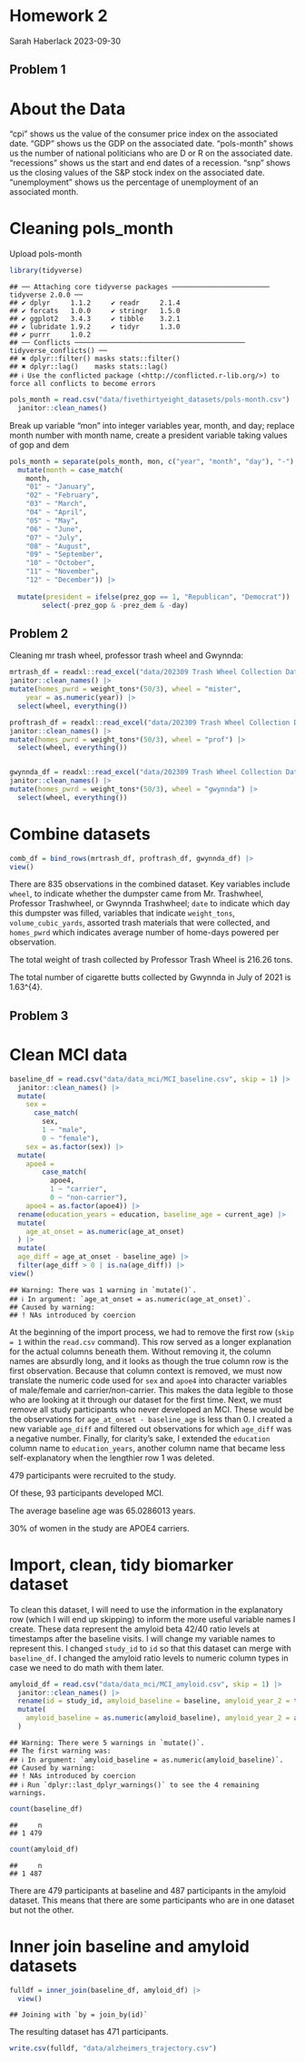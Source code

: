 Homework 2
================
Sarah Haberlack
2023-09-30

## Problem 1

# About the Data

“cpi” shows us the value of the consumer price index on the associated
date. “GDP” shows us the GDP on the associated date. “pols-month” shows
us the number of national politicians who are D or R on the associated
date. “recessions” shows us the start and end dates of a recession.
“snp” shows us the closing values of the S&P stock index on the
associated date. “unemployment” shows us the percentage of unemployment
of an associated month.

# Cleaning pols_month

Upload pols-month

``` r
library(tidyverse)
```

    ## ── Attaching core tidyverse packages ──────────────────────── tidyverse 2.0.0 ──
    ## ✔ dplyr     1.1.2     ✔ readr     2.1.4
    ## ✔ forcats   1.0.0     ✔ stringr   1.5.0
    ## ✔ ggplot2   3.4.3     ✔ tibble    3.2.1
    ## ✔ lubridate 1.9.2     ✔ tidyr     1.3.0
    ## ✔ purrr     1.0.2     
    ## ── Conflicts ────────────────────────────────────────── tidyverse_conflicts() ──
    ## ✖ dplyr::filter() masks stats::filter()
    ## ✖ dplyr::lag()    masks stats::lag()
    ## ℹ Use the conflicted package (<http://conflicted.r-lib.org/>) to force all conflicts to become errors

``` r
pols_month = read.csv("data/fivethirtyeight_datasets/pols-month.csv") |>
  janitor::clean_names()
```

Break up variable “mon” into integer variables year, month, and day;
replace month number with month name, create a president variable taking
values of gop and dem

``` r
pols_month = separate(pols_month, mon, c("year", "month", "day"), "-")|>
  mutate(month = case_match(
    month,
    "01" ~ "January",
    "02" ~ "February",
    "03" ~ "March",
    "04" ~ "April",
    "05" ~ "May",
    "06" ~ "June",
    "07" ~ "July",
    "08" ~ "August",
    "09" ~ "September",
    "10" ~ "October",
    "11" ~ "November",
    "12" ~ "December")) |>
  
  mutate(president = ifelse(prez_gop == 1, "Republican", "Democrat")) |>
        select(-prez_gop & -prez_dem & -day) 
```

## Problem 2

Cleaning mr trash wheel, professor trash wheel and Gwynnda:

``` r
mrtrash_df = readxl::read_excel("data/202309 Trash Wheel Collection Data.xlsx", sheet = 1, range = "A2:N586") |>
janitor::clean_names() |>
mutate(homes_pwrd = weight_tons*(50/3), wheel = "mister", 
    year = as.numeric(year)) |>
  select(wheel, everything())

proftrash_df = readxl::read_excel("data/202309 Trash Wheel Collection Data.xlsx", sheet = 2, range = "A2:M108") |>
janitor::clean_names() |>
mutate(homes_pwrd = weight_tons*(50/3), wheel = "prof") |>
  select(wheel, everything())


gwynnda_df = readxl::read_excel("data/202309 Trash Wheel Collection Data.xlsx", sheet = 4, range = "A2:L157") |>
janitor::clean_names() |>
mutate(homes_pwrd = weight_tons*(50/3), wheel = "gwynnda") |>
  select(wheel, everything())
```

# Combine datasets

``` r
comb_df = bind_rows(mrtrash_df, proftrash_df, gwynnda_df) |>
view()
```

There are 835 observations in the combined dataset. Key variables
include `wheel`, to indicate whether the dumpster came from
Mr. Trashwheel, Professor Trashwheel, or Gwynnda Trashwheel; `date` to
indicate which day this dumpster was filled, variables that indicate
`weight_tons`, `volume_cubic_yards`, assorted trash materials that were
collected, and `homes_pwrd` which indicates average number of home-days
powered per observation.

The total weight of trash collected by Professor Trash Wheel is 216.26
tons.

The total number of cigarette butts collected by Gwynnda in July of 2021
is 1.63^{4}.

## Problem 3

# Clean MCI data

``` r
baseline_df = read.csv("data/data_mci/MCI_baseline.csv", skip = 1) |>
  janitor::clean_names() |>
  mutate(
    sex = 
      case_match(
        sex, 
        1 ~ "male", 
        0 ~ "female"),
    sex = as.factor(sex)) |>
  mutate(
    apoe4 =
        case_match(
          apoe4,
          1 ~ "carrier",
          0 ~ "non-carrier"),
    apoe4 = as.factor(apoe4)) |>
  rename(education_years = education, baseline_age = current_age) |>
  mutate(
    age_at_onset = as.numeric(age_at_onset)
  ) |> 
  mutate(
  age_diff = age_at_onset - baseline_age) |>
  filter(age_diff > 0 | is.na(age_diff)) |>
view()
```

    ## Warning: There was 1 warning in `mutate()`.
    ## ℹ In argument: `age_at_onset = as.numeric(age_at_onset)`.
    ## Caused by warning:
    ## ! NAs introduced by coercion

At the beginning of the import process, we had to remove the first row
(`skip = 1` within the `read.csv` command). This row served as a longer
explanation for the actual columns beneath them. Without removing it,
the column names are absurdly long, and it looks as though the true
column row is the first observation. Because that column context is
removed, we must now translate the numeric code used for `sex` and
`apoe4` into character variables of male/female and carrier/non-carrier.
This makes the data legible to those who are looking at it through our
dataset for the first time. Next, we must remove all study participants
who never developed an MCI. These would be the observations for
`age_at_onset - baseline_age` is less than 0. I created a new variable
`age_diff` and filtered out observations for which `age_diff` was a
negative number. Finally, for clarity’s sake, I extended the `education`
column name to `education_years`, another column name that became less
self-explanatory when the lengthier row 1 was deleted.

479 participants were recruited to the study.

Of these, 93 participants developed MCI.

The average baseline age was 65.0286013 years.

30% of women in the study are APOE4 carriers.

# Import, clean, tidy biomarker dataset

To clean this dataset, I will need to use the information in the
explanatory row (which I will end up skipping) to inform the more useful
variable names I create. These data represent the amyloid beta 42/40
ratio levels at timestamps after the baseline visits. I will change my
variable names to represent this. I changed `study_id` to `id` so that
this dataset can merge with `baseline_df`. I changed the amyloid ratio
levels to numeric column types in case we need to do math with them
later.

``` r
amyloid_df = read.csv("data/data_mci/MCI_amyloid.csv", skip = 1) |>
  janitor::clean_names() |>
  rename(id = study_id, amyloid_baseline = baseline, amyloid_year_2 = time_2, amyloid_year_4 = time_4, amyloid_year_6 = time_6, amyloid_year_8 = time_8) |>
  mutate(
    amyloid_baseline = as.numeric(amyloid_baseline), amyloid_year_2 = as.numeric(amyloid_year_2), amyloid_year_4 = as.numeric(amyloid_year_4), amyloid_year_6 = as.numeric(amyloid_year_6), amyloid_year_8 = as.numeric(amyloid_year_8)
  )
```

    ## Warning: There were 5 warnings in `mutate()`.
    ## The first warning was:
    ## ℹ In argument: `amyloid_baseline = as.numeric(amyloid_baseline)`.
    ## Caused by warning:
    ## ! NAs introduced by coercion
    ## ℹ Run `dplyr::last_dplyr_warnings()` to see the 4 remaining warnings.

``` r
count(baseline_df)
```

    ##     n
    ## 1 479

``` r
count(amyloid_df)
```

    ##     n
    ## 1 487

There are 479 participants at baseline and 487 participants in the
amyloid dataset. This means that there are some participants who are in
one dataset but not the other.

# Inner join baseline and amyloid datasets

``` r
fulldf = inner_join(baseline_df, amyloid_df) |>
  view()
```

    ## Joining with `by = join_by(id)`

The resulting dataset has 471 participants.

``` r
write.csv(fulldf, "data/alzheimers_trajectory.csv")
```
